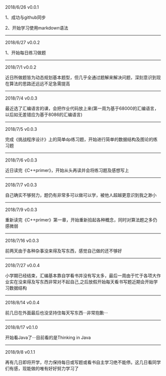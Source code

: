 2018/6/26 v0.0.1

1、成功与github同步

2、开始学习使用markdown语法

***
2018/6/27 v0.0.2

1、开始每日练习做题

***
2018/7/1 v0.0.2

近日所做题皆为动态规划基本题型，但几乎全通过题解来解决问题，深刻意识到现在算法的思路还远远不足急需提高

***
2018/7/4 v0.0.3

最近选了汇编语言的课，会把作业代码放上来(第一周为基于68000的汇编语言，以后如无差错应为基于8086的汇编语言)

***
2018/7/5 v0.0.3

完成《挑战程序设计》上的简单dp练习题，开始进行简单的数据结构及图论的练习题

***
2018/7/6 v0.0.3

近日读完《C++primer》，开始从头再读并会将练习题及感想写上

***
2018/7/7 v0.0.3

自己确实不够努力，题仍有非常多可以做可以学，被他人超越更意识到我之渺小

***
2018/7/9 v0.0.3

重新读完《C++primer》第一章，开始重新拾起各种概念，同时对算法题之多仍感微弱

***
2018/7/16 v0.0.3

前两天由于各种杂事没来得及写东西，感觉自己做的还不够好

***
2018/7/27 v0.0.4

小学期已经结束，汇编基本靠自学看书并没有写太多，最后一周由于忙于各项大作业实在没来得及写东西非常对不起自己,之后放假开始每天看书写题近期会开始学习数据结构

***
2018/8/14 v0.0.4

前几日在外面最后也没坚持住每天写东西···非常抱歉···

***
2018/8/17 v0.1.0

开始看Java了···目前看的是Thinking in Java

***
2018/9/8 v0.1.1

再有几日即将开学，尽力保持每日或写题或看书自主学习绝不能停。这几日看同学们有感，现能做的唯有好好努力学习了
